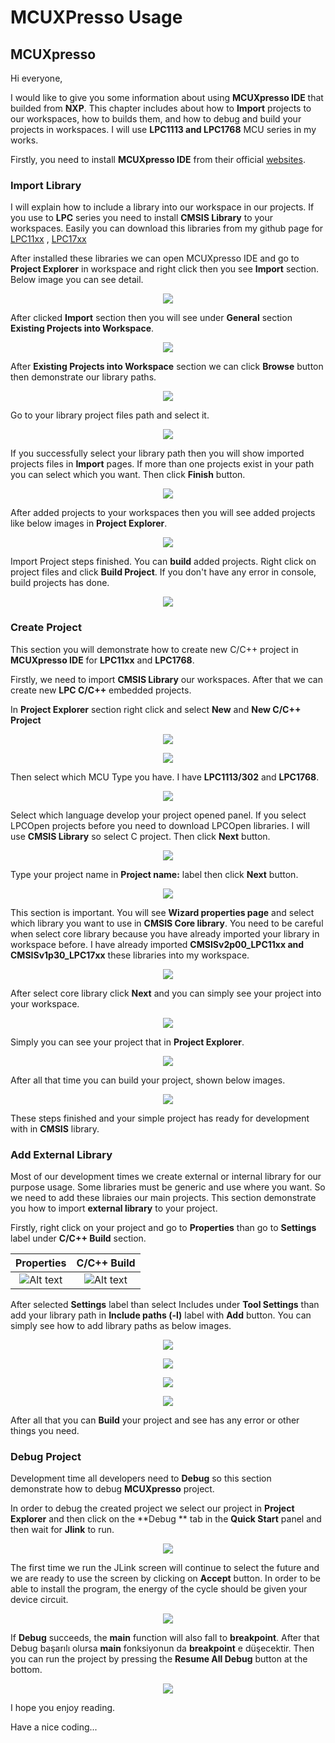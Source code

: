 # MCUXPresso Usage

## MCUXpresso

Hi everyone, 

I would like to give you some information about using **MCUXpresso IDE** that builded from **NXP**. This chapter includes about how to **Import** projects to our workspaces, how to builds them, and how to debug and build your projects in workspaces. I will use **LPC1113 and LPC1768** MCU series in my works.

Firstly, you need to install **MCUXpresso IDE** from their official [websites]((https://www.nxp.com/support/developer-resources/run-time-software/mcuxpresso-software-and-tools/mcuxpresso-integrated-development-environment-ide:MCUXpresso-IDE?tab=Design_Tools_Tab)).


### Import Library

I will explain how to include a library into our workspace in our projects. If you use to **LPC** series you need to install **CMSIS Library** to your workspaces. Easily you can download this libraries from my github page for [LPC11xx](https://github.com/coderkan/CMSISv2p00_LPC11xx/tree/master) , [LPC17xx](https://github.com/coderkan/CMSISv1p30_LPC17xx)

After installed these libraries we can open MCUXpresso IDE and go to **Project Explorer** in workspace and right click then you see **Import** section. Below image you can see detail.

<p align="center">
    <img src="img/import.png">
</p>

After clicked **Import** section then you will see under **General** section **Existing Projects into Workspace**. 

<p align="center">
    <img src="img/existing_project.png">
</p>

After **Existing Projects into Workspace** section we can click **Browse** button then demonstrate our library paths. 

<p align="center">
    <img src="img/select_pro.png">
</p>

Go to your library project files path and select it.

<p align="center">
    <img src="img/select_pro2.png">
</p>

If you successfully select your library path then you will show imported projects files in **Import** pages. If more than one projects exist in your path you can select which you want. Then click **Finish** button.

<p align="center">
    <img src="img/select_pro3.png">
</p>

After added projects to your workspaces then you will see added projects like below images in **Project Explorer**.

<p align="center">
    <img src="img/lib_eklendi.png">
</p>


Import Project steps finished. You can **build** added projects. Right click on project files and click **Build Project**. If you don't have any error in console, build projects has done.

<p align="center">
    <img src="img/build_pro.png">
</p>


### Create Project

This section you will demonstrate how to create new C/C++ project in **MCUXpresso IDE** for **LPC11xx** and **LPC1768**.

Firstly, we need to import **CMSIS Library** our workspaces. After that we can create new **LPC C/C++** embedded projects. 

In **Project Explorer** section right click and select **New**  and **New C/C++ Project**

<p align="center">
    <img src="img/yeni_pro.png">
</p>

<p align="center">
    <img src="img/yeni_pro2.png">
</p>

Then select which MCU Type you have. I have **LPC1113/302** and **LPC1768**. 

<p align="center">
    <img src="img/yeni_pro3.png">
</p>

Select which language develop your project opened panel. If you select LPCOpen projects before you need to download LPCOpen libraries. I will use **CMSIS Library** so select C project. Then click **Next** button.

<p align="center">
    <img src="img/yeni_pro4.png">
</p>

Type your project name in **Project name:** label then click **Next** button.

<p align="center">
    <img src="img/yeni_pro5.png">
</p>

This section is important. You will see **Wizard properties page** and select which library you want to use in **CMSIS Core library**. You need to be careful when select core library because you have already imported your library in workspace before. I have already imported **CMSISv2p00_LPC11xx and CMSISv1p30_LPC17xx** these libraries into my workspace.

<p align="center">
    <img src="img/yeni_pro6.png">
</p>

After select core library click **Next** and you can simply see your project into your workspace.

<p align="center">
    <img src="img/yeni_pro7.png">
</p>


Simply you can see your project that in **Project Explorer**.
<p align="center"> 
    <img src="img/yeni_pro8.png">
</p>

After all that time you can build your project, shown below images.

<p align="center">
    <img src="img/yeni_pro9.png">
</p>

These steps finished and your simple project has ready for development with in **CMSIS** library.


### Add External Library

Most of our development times we create external or internal library for our purpose usage. Some libraries must be generic and use where you want. So we need to add these libraies our main projects. This section demonstrate you how to import **external library** to your project.

Firstly, right click on your project and go to **Properties** than go to **Settings** label under **C/C++ Build** section.

Properties             |  C/C++ Build
:-------------------------:|:-------------------------:
![Alt text](img/yeni_pro8.png) | ![Alt text](img/yeni_pro10.png)

After selected **Settings** label than select Includes under **Tool Settings** than add your library path in **Include paths (-l)** label with **Add** button. You can simply see how to add library paths as below images.

<p align="center">
    <img src="img/yeni_pro11.png">
</p>

<p align="center">
    <img src="img/yeni_pro12.png">
</p>

<p align="center">
    <img src="img/yeni_pro13.png">
</p>

<p align="center">
    <img src="img/yeni_pro14.png">
</p>

After all that you can **Build** your project and see has any error or other things you need.

### Debug Project

Development time all developers need to **Debug** so this section demonstrate how to debug **MCUXpresso** project.

In order to debug the created project we select our project in **Project Explorer** and then click on the **Debug ** tab in the **Quick Start** panel and then wait for **Jlink** to run.

<p align="center">
    <img src="img/yeni_pro15.png">
</p>

The first time we run the JLink screen will continue to select the future and we are ready to use the screen by clicking on **Accept** button.
In order to be able to install the program, the energy of the cycle should be given your device circuit.


<p align="center">
    <img src="img/yeni_pro16.png">
</p>

If **Debug** succeeds, the **main** function will also fall to **breakpoint**. After that 
Debug başarılı olursa **main** fonksiyonun da **breakpoint** e düşecektir. Then you can run the project by pressing the **Resume All Debug** button at the bottom.

<p align="center">
    <img src="img/yeni_pro17.png">
</p>

I hope you enjoy reading.

Have a nice coding...

